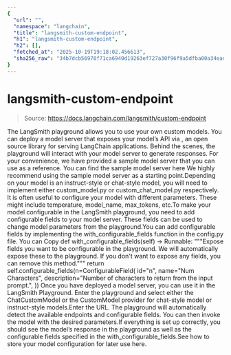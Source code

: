 ```yaml
---
{
  "url": "",
  "namespace": "langchain",
  "title": "langsmith-custom-endpoint",
  "h1": "langsmith-custom-endpoint",
  "h2": [],
  "fetched_at": "2025-10-19T19:18:02.456613",
  "sha256_raw": "34b7dcb56970f71ca6940d19263ef727a30f96f9a5dfba00a34ead147d541977"
}
---
```


# langsmith-custom-endpoint

> Source: https://docs.langchain.com/langsmith/custom-endpoint

The LangSmith playground allows you to use your own custom models. You can deploy a model server that exposes your model’s API via , an open source library for serving LangChain applications. Behind the scenes, the playground will interact with your model server to generate responses.
For your convenience, we have provided a sample model server that you can use as a reference. You can find the sample model server here We highly recommend using the sample model server as a starting point.Depending on your model is an instruct-style or chat-style model, you will need to implement either custom_model.py or custom_chat_model.py respectively.
It is often useful to configure your model with different parameters. These might include temperature, model_name, max_tokens, etc.To make your model configurable in the LangSmith playground, you need to add configurable fields to your model server. These fields can be used to change model parameters from the playground.You can add configurable fields by implementing the with_configurable_fields function in the config.py file. You can
Copy
def with_configurable_fields(self) -> Runnable: """Expose fields you want to be configurable in the playground. We will automatically expose these to the playground. If you don't want to expose any fields, you can remove this method.""" return self.configurable_fields(n=ConfigurableField( id="n", name="Num Characters", description="Number of characters to return from the input prompt.", ))
Once you have deployed a model server, you can use it in the LangSmith Playground. Enter the playground and select either the ChatCustomModel or the CustomModel provider for chat-style model or instruct-style models.Enter the URL. The playground will automatically detect the available endpoints and configurable fields. You can then invoke the model with the desired parameters.If everything is set up correctly, you should see the model’s response in the playground as well as the configurable fields specified in the with_configurable_fields.See how to store your model configuration for later use here.